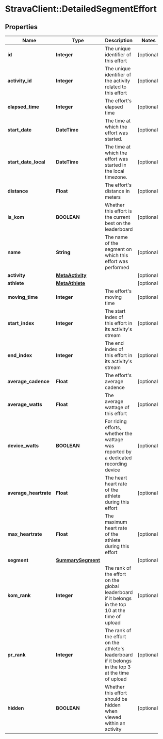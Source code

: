 # StravaClient::DetailedSegmentEffort

## Properties
Name | Type | Description | Notes
------------ | ------------- | ------------- | -------------
**id** | **Integer** | The unique identifier of this effort | [optional] 
**activity_id** | **Integer** | The unique identifier of the activity related to this effort | [optional] 
**elapsed_time** | **Integer** | The effort&#39;s elapsed time | [optional] 
**start_date** | **DateTime** | The time at which the effort was started. | [optional] 
**start_date_local** | **DateTime** | The time at which the effort was started in the local timezone. | [optional] 
**distance** | **Float** | The effort&#39;s distance in meters | [optional] 
**is_kom** | **BOOLEAN** | Whether this effort is the current best on the leaderboard | [optional] 
**name** | **String** | The name of the segment on which this effort was performed | [optional] 
**activity** | [**MetaActivity**](MetaActivity.md) |  | [optional] 
**athlete** | [**MetaAthlete**](MetaAthlete.md) |  | [optional] 
**moving_time** | **Integer** | The effort&#39;s moving time | [optional] 
**start_index** | **Integer** | The start index of this effort in its activity&#39;s stream | [optional] 
**end_index** | **Integer** | The end index of this effort in its activity&#39;s stream | [optional] 
**average_cadence** | **Float** | The effort&#39;s average cadence | [optional] 
**average_watts** | **Float** | The average wattage of this effort | [optional] 
**device_watts** | **BOOLEAN** | For riding efforts, whether the wattage was reported by a dedicated recording device | [optional] 
**average_heartrate** | **Float** | The heart heart rate of the athlete during this effort | [optional] 
**max_heartrate** | **Float** | The maximum heart rate of the athlete during this effort | [optional] 
**segment** | [**SummarySegment**](SummarySegment.md) |  | [optional] 
**kom_rank** | **Integer** | The rank of the effort on the global leaderboard if it belongs in the top 10 at the time of upload | [optional] 
**pr_rank** | **Integer** | The rank of the effort on the athlete&#39;s leaderboard if it belongs in the top 3 at the time of upload | [optional] 
**hidden** | **BOOLEAN** | Whether this effort should be hidden when viewed within an activity | [optional] 


